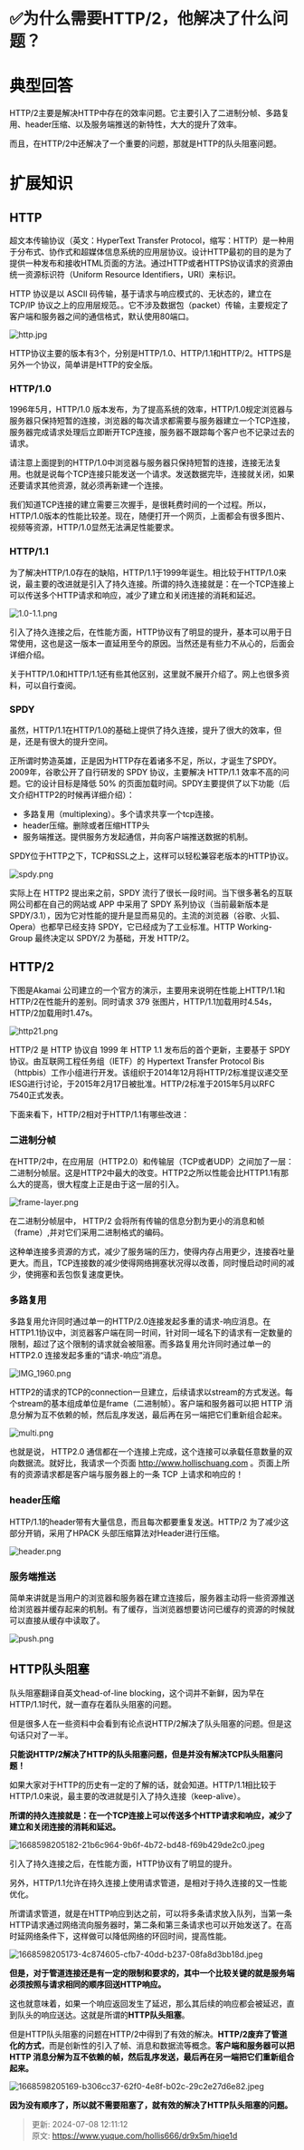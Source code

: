 # ✅为什么需要HTTP/2，他解决了什么问题？

# <font style="color:#000000;">典型回答</font>
<font style="color:#000000;"></font>

<font style="color:#000000;">HTTP/2主要是解决HTTP中存在的效率问题。它主要引入了二进制分帧、多路复用、header压缩、以及服务端推送的新特性，大大的提升了效率。</font>

<font style="color:#000000;"></font>

<font style="color:#000000;">而且，在HTTP/2中还解决了一个重要的问题，那就是HTTP的队头阻塞问题。</font>

<font style="color:#000000;"></font>

# <font style="color:#000000;">扩展知识</font>
## <font style="color:#000000;">HTTP</font>
<font style="color:#000000;"></font>

<font style="color:#000000;">超文本传输协议（英文：HyperText Transfer Protocol，缩写：HTTP）是一种用于分布式、协作式和超媒体信息系统的应用层协议。设计HTTP最初的目的是为了提供一种发布和接收HTML页面的方法。通过HTTP或者HTTPS协议请求的资源由统一资源标识符（Uniform Resource Identifiers，URI）来标识。</font>

<font style="color:#000000;"></font>

<font style="color:#000000;">HTTP 协议是以 ASCII 码传输，基于请求与响应模式的、无状态的，建立在 TCP/IP 协议之上的应用层规范。。它不涉及数据包（packet）传输，主要规定了客户端和服务器之间的通信格式，默认使用80端口。</font>

<font style="color:#000000;"></font>

![http.jpg](./img/wEJWxx7j7DEEiZmw/1668598075588-83d24a15-04e5-4e36-9525-f0ac90bd9790-652016.jpeg)

<font style="color:#000000;"></font>

<font style="color:#000000;">HTTP协议主要的版本有3个，分别是HTTP/1.0、HTTP/1.1和HTTP/2。HTTPS是另外一个协议，简单讲是HTTP的安全版。</font>

<font style="color:#000000;"></font>

### <font style="color:#000000;">HTTP/1.0</font>
<font style="color:#000000;"></font>

<font style="color:#000000;">1996年5月，HTTP/1.0 版本发布，为了提高系统的效率，HTTP/1.0规定浏览器与服务器只保持短暂的连接，浏览器的每次请求都需要与服务器建立一个TCP连接，服务器完成请求处理后立即断开TCP连接，服务器不跟踪每个客户也不记录过去的请求。</font>

<font style="color:#000000;"></font>

<font style="color:#000000;">请注意上面提到的HTTP/1.0中浏览器与服务器只保持短暂的连接，连接无法复用。也就是说每个TCP连接只能发送一个请求。发送数据完毕，连接就关闭，如果还要请求其他资源，就必须再新建一个连接。</font>

<font style="color:#000000;"></font>

<font style="color:#000000;">我们知道TCP连接的建立需要三次握手，是很耗费时间的一个过程。所以，HTTP/1.0版本的性能比较差。现在，随便打开一个网页，上面都会有很多图片、视频等资源，HTTP/1.0显然无法满足性能要求。</font>

<font style="color:#000000;"></font>

### <font style="color:#000000;">HTTP/1.1</font>
<font style="color:#000000;"></font>

<font style="color:#000000;">为了解决HTTP/1.0存在的缺陷，HTTP/1.1于1999年诞生。相比较于HTTP/1.0来说，最主要的改进就是引入了持久连接。所谓的持久连接就是：在一个TCP连接上可以传送多个HTTP请求和响应，减少了建立和关闭连接的消耗和延迟。</font>

<font style="color:#000000;"></font>

![1.0-1.1.png](./img/wEJWxx7j7DEEiZmw/1668598075555-01d318b0-b5e0-479b-8ee9-4cf7612a3c07-512881.png)

<font style="color:#000000;"></font>

<font style="color:#000000;">引入了持久连接之后，在性能方面，HTTP协议有了明显的提升，基本可以用于日常使用，这也是这一版本一直延用至今的原因。当然还是有些力不从心的，后面会详细介绍。</font>

<font style="color:#000000;"></font>

<font style="color:#000000;">关于HTTP/1.0和HTTP/1.1还有些其他区别，这里就不展开介绍了。网上也很多资料，可以自行查阅。</font>

<font style="color:#000000;"></font>

### <font style="color:#000000;">SPDY</font>
<font style="color:#000000;"></font>

<font style="color:#000000;">虽然，HTTP/1.1在HTTP/1.0的基础上提供了持久连接，提升了很大的效率，但是，还是有很大的提升空间。</font>

<font style="color:#000000;"></font>

<font style="color:#000000;">正所谓时势造英雄，正是因为HTTP存在着诸多不足，所以，才诞生了SPDY。2009年，谷歌公开了自行研发的 SPDY 协议，主要解决 HTTP/1.1 效率不高的问题。它的设计目标是降低 50% 的页面加载时间。SPDY主要提供了以下功能（后文介绍HTTP2的时候再详细介绍）：</font>

<font style="color:#000000;"></font>

+ <font style="color:#000000;">多路复用（multiplexing）。多个请求共享一个tcp连接。</font>
+ <font style="color:#000000;">header压缩。删除或者压缩HTTP头</font>
+ <font style="color:#000000;">服务端推送。提供服务方发起通信，并向客户端推送数据的机制。</font>

<font style="color:#000000;"></font>

<font style="color:#000000;">SPDY位于HTTP之下，TCP和SSL之上，这样可以轻松兼容老版本的HTTP协议。</font>

<font style="color:#000000;"></font>

![spdy.png](./img/wEJWxx7j7DEEiZmw/1668598075555-08907e33-d909-45ab-9011-fe2a9e3187b8-765322.png)

<font style="color:#000000;"></font>

<font style="color:#000000;">实际上在 HTTP2 提出来之前，SPDY 流行了很长一段时间。当下很多著名的互联网公司都在自己的网站或 APP 中采用了 SPDY 系列协议（当前最新版本是 SPDY/3.1），因为它对性能的提升是显而易见的。主流的浏览器（谷歌、火狐、Opera）也都早已经支持 SPDY，它已经成为了工业标准。HTTP Working-Group 最终决定以 SPDY/2 为基础，开发 HTTP/2。</font>

<font style="color:#000000;"></font>

## <font style="color:#000000;">HTTP/2</font>
<font style="color:#000000;"></font>

<font style="color:#000000;">下图是Akamai 公司建立的一个官方的演示，主要用来说明在性能上HTTP/1.1和HTTP/2在性能升的差别。同时请求 379 张图片，HTTP/1.1加载用时4.54s，HTTP/2加载用时1.47s。</font>

<font style="color:#000000;"></font>

![http21.png](./img/wEJWxx7j7DEEiZmw/1668598075570-a16e63a0-1b5a-45c9-bcb8-176d5232213b-869181.png)

<font style="color:#000000;"></font>

<font style="color:#000000;">HTTP/2 是 HTTP 协议自 1999 年 HTTP 1.1 发布后的首个更新，主要基于 SPDY 协议。由互联网工程任务组（IETF）的 Hypertext Transfer Protocol Bis（httpbis）工作小组进行开发。该组织于2014年12月将HTTP/2标准提议递交至IESG进行讨论，于2015年2月17日被批准。HTTP/2标准于2015年5月以RFC 7540正式发表。</font>

<font style="color:#000000;"></font>

<font style="color:#000000;">下面来看下，HTTP/2相对于HTTP/1.1有哪些改进：</font>

<font style="color:#000000;"></font>

### <font style="color:#000000;">二进制分帧</font>
<font style="color:#000000;"></font>

<font style="color:#000000;">在HTTP/2中，在应用层（HTTP2.0）和传输层（TCP或者UDP）之间加了一层：二进制分帧层。这是HTTP2中最大的改变。HTTP2之所以性能会比HTTP1.1有那么大的提高，很大程度上正是由于这一层的引入。</font>

<font style="color:#000000;"></font>

![frame-layer.png](./img/wEJWxx7j7DEEiZmw/1668598075559-a40b3df9-144f-4bf7-9426-53dea7cb2587-033367.png)

<font style="color:#000000;"></font>

<font style="color:#000000;">在二进制分帧层中， HTTP/2 会将所有传输的信息分割为更小的消息和帧（frame）,并对它们采用二进制格式的编码。</font>

<font style="color:#000000;"></font>

<font style="color:#000000;">这种单连接多资源的方式，减少了服务端的压力，使得内存占用更少，连接吞吐量更大。而且，TCP连接数的减少使得网络拥塞状况得以改善，同时慢启动时间的减少，使拥塞和丢包恢复速度更快。</font>

<font style="color:#000000;"></font>

### <font style="color:#000000;">多路复用</font>
<font style="color:#000000;"></font>

<font style="color:#000000;">多路复用允许同时通过单一的HTTP/2.0连接发起多重的请求-响应消息。在HTTP1.1协议中，浏览器客户端在同一时间，针对同一域名下的请求有一定数量的限制，超过了这个限制的请求就会被阻塞。而多路复用允许同时通过单一的 HTTP2.0 连接发起多重的“请求-响应”消息。</font>

<font style="color:#000000;"></font>

![IMG_1960.png](./img/wEJWxx7j7DEEiZmw/1668598076171-ba22e9f1-408d-4d8a-919d-f3f0c0f0fff5-259364.png)

<font style="color:#000000;"></font>

<font style="color:#000000;">HTTP2的请求的TCP的connection一旦建立，后续请求以stream的方式发送。每个stream的基本组成单位是frame（二进制帧）。客户端和服务器可以把 HTTP 消息分解为互不依赖的帧，然后乱序发送，最后再在另一端把它们重新组合起来。</font>

<font style="color:#000000;"></font>

![multi.png](./img/wEJWxx7j7DEEiZmw/1668598075567-8ee2ca8d-794d-435e-9c00-26a7a4cc2f23-075016.png)

<font style="color:#000000;"></font>

<font style="color:#000000;">也就是说， HTTP2.0 通信都在一个连接上完成，这个连接可以承载任意数量的双向数据流。就好比，我请求一个页面 </font>[<font style="color:#000000;">http://www.hollischuang.com</font>](http://www.hollischuang.com)<font style="color:#000000;"> 。页面上所有的资源请求都是客户端与服务器上的一条 TCP 上请求和响应的！</font>

<font style="color:#000000;"></font>

### <font style="color:#000000;">header压缩</font>
<font style="color:#000000;"></font>

<font style="color:#000000;">HTTP/1.1的header带有大量信息，而且每次都要重复发送。HTTP/2 为了减少这部分开销，采用了HPACK 头部压缩算法对Header进行压缩。</font>

<font style="color:#000000;"></font>

![header.png](./img/wEJWxx7j7DEEiZmw/1668598075915-1906dabb-4e75-4915-8708-21b2be073873-117465.png)

<font style="color:#000000;"></font>

### <font style="color:#000000;">服务端推送</font>
<font style="color:#000000;"></font>

<font style="color:#000000;">简单来讲就是当用户的浏览器和服务器在建立连接后，服务器主动将一些资源推送给浏览器并缓存起来的机制。有了缓存，当浏览器想要访问已缓存的资源的时候就可以直接从缓存中读取了。</font>

<font style="color:#000000;"></font>

![push.png](./img/wEJWxx7j7DEEiZmw/1668598075562-cb43fc47-b5ec-48f4-a5c2-4624dc62e628-676395.png)

<font style="color:#000000;"></font>

## <font style="color:#000000;">HTTP队头阻塞</font>
<font style="color:#000000;"></font>

<font style="color:#000000;">队头阻塞翻译自英文head-of-line blocking，这个词并不新鲜，因为早在HTTP/1.1时代，就一直存在着队头阻塞的问题。</font>

<font style="color:#000000;">但是很多人在一些资料中会看到有论点说HTTP/2解决了队头阻塞的问题。但是这句话只对了一半。</font>

**<font style="color:#000000;">只能说HTTP/2解决了HTTP的队头阻塞问题，但是并没有解决TCP队头阻塞问题！</font>**

<font style="color:#000000;">如果大家对于HTTP的历史有一定的了解的话，就会知道。HTTP/1.1相比较于HTTP/1.0来说，最主要的改进就是引入了持久连接（keep-alive）。</font>

**<font style="color:#000000;">所谓的持久连接就是：在一个TCP连接上可以传送多个HTTP请求和响应，减少了建立和关闭连接的消耗和延迟。</font>**

![1668598205182-21b6c964-9b6f-4b72-bd48-f69b429de2c0.jpeg](./img/wEJWxx7j7DEEiZmw/1668598205182-21b6c964-9b6f-4b72-bd48-f69b429de2c0-653355.jpeg)

<font style="color:#000000;">引入了持久连接之后，在性能方面，HTTP协议有了明显的提升。</font>

<font style="color:#000000;">另外，HTTP/1.1允许在持久连接上使用请求管道，是相对于持久连接的又一性能优化。</font>

<font style="color:#000000;">所谓请求管道，就是在HTTP响应到达之前，可以将多条请求放入队列，当第一条HTTP请求通过网络流向服务器时，第二条和第三条请求也可以开始发送了。在高时延网络条件下，这样做可以降低网络的环回时间，提高性能。</font>

![1668598205173-4c874605-cfb7-40dd-b237-08fa8d3bb18d.jpeg](./img/wEJWxx7j7DEEiZmw/1668598205173-4c874605-cfb7-40dd-b237-08fa8d3bb18d-316017.jpeg)

**<font style="color:#000000;">但是，对于管道连接还是有一定的限制和要求的，其中一个比较关键的就是服务端必须按照与请求相同的顺序回送HTTP响应。</font>**

<font style="color:#000000;">这也就意味着，如果一个响应返回发生了延迟，那么其后续的响应都会被延迟，直到队头的响应送达。这就是所谓的</font>**<font style="color:#000000;">HTTP队头阻塞</font>**<font style="color:#000000;">。</font>

<font style="color:#000000;">但是HTTP队头阻塞的问题在HTTP/2中得到了有效的解决。</font>**<font style="color:#000000;">HTTP/2废弃了管道化的方式</font>**<font style="color:#000000;">，而是创新性的引入了帧、消息和数据流等概念。</font>**<font style="color:#000000;">客户端和服务器可以把 HTTP 消息分解为互不依赖的帧，然后乱序发送，最后再在另一端把它们重新组合起来。</font>**

![1668598205169-b306cc37-62f0-4e8f-b02c-29c2e27d6e82.jpeg](./img/wEJWxx7j7DEEiZmw/1668598205169-b306cc37-62f0-4e8f-b02c-29c2e27d6e82-667469.jpeg)

**<font style="color:#000000;">因为没有顺序了，所以就不需要阻塞了，就有效的解决了HTTP队头阻塞的问题。</font>**





> 更新: 2024-07-08 12:11:12  
> 原文: <https://www.yuque.com/hollis666/dr9x5m/hiqe1d>